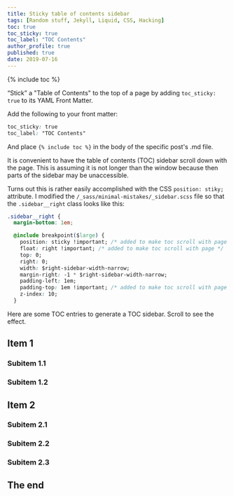 ```yaml
---
title: Sticky table of contents sidebar
tags: [Random stuff, Jekyll, Liquid, CSS, Hacking]
toc: true
toc_sticky: true
toc_label: "TOC Contents"
author_profile: true
published: true
date: 2019-07-16
---
```


{% include toc %}

“Stick” a "Table of Contents" to the top of a page by adding ``toc_sticky: true`` to its YAML Front Matter.

Add the following to your front matter: 
```css
toc_sticky: true
toc_label: "TOC Contents"
```

And place ``{% include toc %}`` in the body of the specific post's .md file.



It is convenient to have the table of contents (TOC) sidebar scroll down with the page. This is assuming it is not longer than the window because then parts of the sidebar may be unaccessible.

Turns out this is rather easily accomplished with the CSS ``position: stiky;`` attribute. I modified the ``/_sass/minimal-mistakes/_sidebar.scss`` file so that the ``.sidebar__right`` class looks like this:


```css
.sidebar__right {
  margin-bottom: 1em;

  @include breakpoint($large) {
    position: sticky !important; /* added to make toc scroll with page */
    float: right !important; /* added to make toc scroll with page */
    top: 0;
    right: 0;
    width: $right-sidebar-width-narrow;
    margin-right: -1 * $right-sidebar-width-narrow;
    padding-left: 1em;
    padding-top: 1em !important; /* added to make toc scroll with page */
    z-index: 10;
  }
```

Here are some TOC entries to generate a TOC sidebar. Scroll to see the effect.

## Item 1

### Subitem 1.1

### Subitem 1.2

## Item 2

### Subitem 2.1

### Subitem 2.2

### Subitem 2.3

## The end
